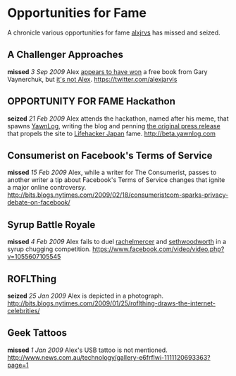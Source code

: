 # Opportunities for Fame #
A chronicle various opportunities for fame [alxjrvs](https://github.com/alxjrvs/) has missed and seized.

## A Challenger Approaches ##
**missed**
*3 Sep 2009*
Alex [appears to have won](https://twitter.com/#!/garyvee/status/3749213559) a free book from Gary Vaynerchuk, but [it's not Alex](https://twitter.com/alexjarvis/status/3749360052).
https://twitter.com/alexjarvis

## OPPORTUNITY FOR FAME Hackathon ##
**seized**
*21 Feb 2009*
Alex attends the hackathon, named after his meme, that spawns [YawnLog](http://beta.yawnlog.com), writing the blog and penning [the original press release](http://blog.yawnlog.com/?p=4) that propels the site to [Lifehacker Japan](http://www.lifehacker.jp/2011/12/111216yawnlog.html) fame.
http://beta.yawnlog.com

## Consumerist on Facebook's Terms of Service ##
**missed**
*15 Feb 2009*
Alex, while a writer for The Consumerist, passes to another writer a tip about Facebook's Terms of Service changes that ignite a major online controversy.
http://bits.blogs.nytimes.com/2009/02/18/consumeristcom-sparks-privacy-debate-on-facebook/

## Syrup Battle Royale ##
**missed**
*4 Feb 2009*
Alex fails to duel [rachelmercer](https://github.com/rachelmercer) and [sethwoodworth](https://github.com/sethwoodworth) in a syrup chugging competition.
https://www.facebook.com/video/video.php?v=1055607105545

## ROFLThing ##
**seized**
*25 Jan 2009*
Alex is depicted in a photograph.
http://bits.blogs.nytimes.com/2009/01/25/roflthing-draws-the-internet-celebrities/

## Geek Tattoos ##
**missed**
*1 Jan 2009*
Alex's USB tattoo is not mentioned.
http://www.news.com.au/technology/gallery-e6frflwi-1111120693363?page=1